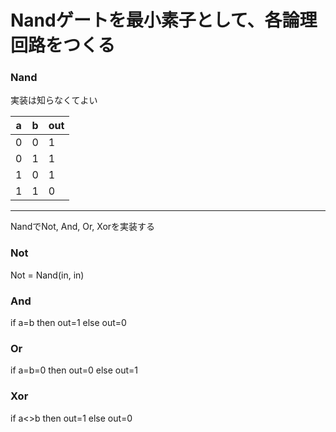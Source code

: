 # Nandゲートを最小素子として、各論理回路をつくる

### Nand
実装は知らなくてよい

| a | b | out |
|-|-|-|
| 0 | 0 | 1 |
| 0 | 1 | 1 |
| 1 | 0 | 1 |
| 1 | 1 | 0 |
---
NandでNot, And, Or, Xorを実装する
### Not

Not = Nand(in, in)

### And

if a=b then out=1 else out=0

### Or

if a=b=0 then out=0 else out=1

### Xor

if a<>b then out=1 else out=0

